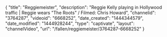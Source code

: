 {
    "title": "Reggiemeister",
    "description": "Reggie Kelly playing in Hollywood traffic | Reggie wears \"The Roots\" \/ Filmed: Chris Howard",
    "channelid": "3764287",
    "videoid": "6668252",
    "date_created": "1444344579",
    "date_modified": "1444928244",
    "type": "captivate",
    "layout": "channelVideo",
    "url": "\/fallen\/reggiemeister\/3764287-6668252"
}